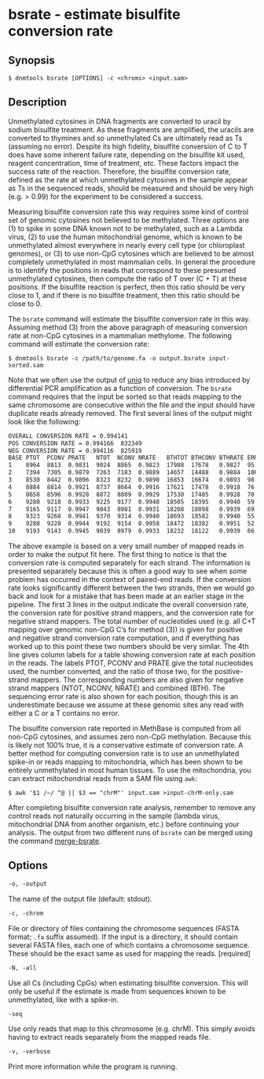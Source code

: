 # bsrate - estimate bisulfite conversion rate

## Synopsis
```console
$ dnmtools bsrate [OPTIONS] -c <chroms> <input.sam>
```

## Description

Unmethylated cytosines in DNA fragments are converted to uracil by
sodium bisulfite treatment. As these fragments are amplified, the
uracils are converted to thymines and so unmethylated Cs are
ultimately read as Ts (assuming no error). Despite its high fidelity,
bisulfite conversion of C to T does have some inherent failure rate,
depending on the bisulfite kit used, reagent concentration, time of
treatment, etc. These factors impact the success rate of the reaction.
Therefore, the bisulfite conversion rate, defined as the rate at which
unmethylated cytosines in the sample appear as Ts in the sequenced
reads, should be measured and should be very high (e.g. > 0.99) for
the experiment to be considered a success.

Measuring bisulfite conversion rate this way requires some kind of
control set of genomic cytosines not believed to be methylated. Three
options are (1) to spike in some DNA known not to be methylated, such
as a Lambda virus, (2) to use the human mitochondrial genome, which is
known to be unmethylated almost everywhere in nearly every cell type
(or chloroplast genomes), or (3) to use non-CpG cytosines which are
believed to be almost completely unmethylated in most mammalian
cells. In general the procedure is to identify the positions in reads
that correspond to these presumed unmethylated cytosines, then compute
the ratio of T over (C + T) at these positions. If the bisulfite
reaction is perfect, then this ratio should be very close to 1, and if
there is no bisulfite treatment, then this ratio should be close to 0.

The `bsrate` command will estimate the bisulfite conversion rate in
this way. Assuming method (3) from the above paragraph of measuring
conversion rate at non-CpG cytosines in a mammalian methylome. The
following command will estimate the conversion rate:
```console
$ dnmtools bsrate -c /path/to/genome.fa -o output.bsrate input-sorted.sam
```

Note that we often use the output of [uniq](../uniq) to reduce any
bias introduced by differential PCR amplification as a function of
conversion. The `bsrate` command requires that the input be sorted so
that reads mapping to the same chromosome are consecutive within the
file and the input should have duplicate reads already removed. The
first several lines of the output might look like the following:

```txt
OVERALL CONVERSION RATE = 0.994141
POS CONVERSION RATE = 0.994166  832349
NEG CONVERSION RATE = 0.994116  825919
BASE PTOT  PCONV PRATE   NTOT  NCONV NRATE   BTHTOT BTHCONV BTHRATE ERR ALL    ERRRATE
1    8964  8813  0.9831  9024  8865  0.9823  17988  17678   0.9827  95  18083  0.0052
2    7394  7305  0.9879  7263  7183  0.9889  14657  14488   0.9884  100 14757  0.0067
3    8530  8442  0.9896  8323  8232  0.9890  16853  16674   0.9893  98  16951  0.0057
4    8884  8814  0.9921  8737  8664  0.9916  17621  17478   0.9918  76  17697  0.0042
5    8658  8596  0.9928  8872  8809  0.9929  17530  17405   0.9928  70  17600  0.0039
6    9280  9218  0.9933  9225  9177  0.9948  18505  18395   0.9940  59  18564  0.0031
7    9165  9117  0.9947  9043  8981  0.9931  18208  18098   0.9939  69  18277  0.0037
8    9323  9268  0.9941  9370  9314  0.9940  18693  18582   0.9940  55  18748  0.0029
9    9280  9228  0.9944  9192  9154  0.9958  18472  18382   0.9951  52  18524  0.0028
10   9193  9143  0.9945  9039  8979  0.9933  18232  18122   0.9939  66  18298  0.0036
```

The above example is based on a very small number of mapped reads in
order to make the output fit here. The first thing to notice is that
the conversion rate is computed separately for each strand. The
information is presented separately because this is often a good way
to see when some problem has occurred in the context of paired-end
reads. If the conversion rate looks significantly different between
the two strands, then we would go back and look for a mistake that has
been made at an earlier stage in the pipeline. The first 3 lines in
the output indicate the overall conversion rate, the conversion rate
for positive strand mappers, and the conversion rate for negative
strand mappers. The total number of nucleotides used (e.g. all C+T
mapping over genomic non-CpG C’s for method (3)) is given for positive
and negative strand conversion rate computation, and if everything has
worked up to this point these two numbers should be very similar. The
4th line gives column labels for a table showing conversion rate at
each position in the reads. The labels PTOT, PCONV and PRATE give the
total nucleotides used, the number converted, and the ratio of those
two, for the positive-strand mappers. The corresponding numbers are
also given for negative strand mappers (NTOT, NCONV, NRATE) and
combined (BTH). The sequencing error rate is also shown for each
position, though this is an underestimate because we assume at these
genomic sites any read with either a C or a T contains no error.

The bisulfite conversion rate reported in MethBase is computed from
all non-CpG cytosines, and assumes zero non-CpG methylation. Because
this is likely not 100% true, it is a conservative estimate of
conversion rate. A better method for computing conversion rate is to
use an unmethylated spike-in or reads mapping to mitochondria, which
has been shown to be entirely unmethylated in most human tissues. To
use the mitochondria, you can extract mitochondrial reads from a SAM
file using `awk`:
```console
$ awk '$1 /~/ ^@ || $3 == "chrM"' input.sam >input-chrM-only.sam
```

After completing bisulfite conversion rate analysis, remember to
remove any control reads not naturally occurring in the sample (lambda
virus, mitochondrial DNA from another organism, etc.) before
continuing your analysis. The output from two different runs of
`bsrate` can be merged using the command
[merge-bsrate](../merge-bsrate).

## Options

```txt
-o, -output
```
The name of the output file (default: stdout).

```txt
-c, -chrom
```
File or directory of files containing the chromosome sequences (FASTA
format; `.fa` suffix assumed). If the input is a directory, it should
contain several FASTA files, each one of which contains a chromosome
sequence. These should be the exact same as used for mapping the
reads. [required]

```txt
-N, -all
```
Use all Cs (including CpGs) when estimating bisulfite conversion. This
will only be useful if the estimate is made from sequences known to be
unmethylated, like with a spike-in.

```txt
-seq
```
Use only reads that map to this chromosome (e.g. chrM). This simply
avoids having to extract reads separately from the mapped reads file.

```txt
-v, -verbose
```
Print more information while the program is running.
